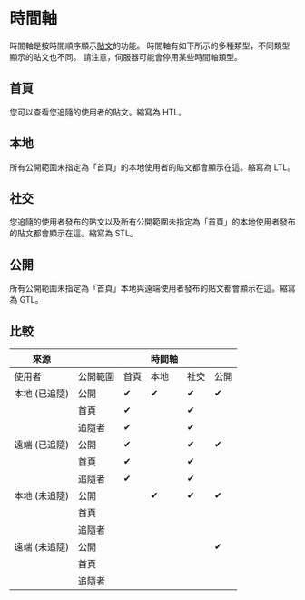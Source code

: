 # 時間軸

時間軸是按時間順序顯示[貼文](./note.md)的功能。
時間軸有如下所示的多種類型，不同類型顯示的貼文也不同。
請注意，伺服器可能會停用某些時間軸類型。

## 首頁

您可以查看您追隨的使用者的貼文。縮寫為 HTL。

## 本地

所有公開範圍未指定為「首頁」的本地使用者的貼文都會顯示在這。縮寫為 LTL。

## 社交

您追隨的使用者發布的貼文以及所有公開範圍未指定為「首頁」的本地使用者發布的貼文都會顯示在這。縮寫為 STL。

## 公開

所有公開範圍未指定為「首頁」本地與遠端使用者發布的貼文都會顯示在這。縮寫為 GTL。

## 比較

| 來源          |          |      | 時間軸 |      |      |
| ------------- | -------- | ---- | ------ | ---- | ---- |
| 使用者        | 公開範圍 | 首頁 | 本地   | 社交 | 公開 |
| 本地 (已追隨) | 公開     | ✔   | ✔     | ✔   | ✔   |
|               | 首頁     | ✔   |        | ✔   |      |
|               | 追隨者   | ✔   |        | ✔   |      |
| 遠端 (已追隨) | 公開     | ✔   |        | ✔   | ✔   |
|               | 首頁     | ✔   |        | ✔   |      |
|               | 追隨者   | ✔   |        | ✔   |      |
| 本地 (未追隨) | 公開     |      | ✔     | ✔   | ✔   |
|               | 首頁     |      |        |      |      |
|               | 追隨者   |      |        |      |      |
| 遠端 (未追隨) | 公開     |      |        |      | ✔   |
|               | 首頁     |      |        |      |      |
|               | 追隨者   |      |        |      |      |
